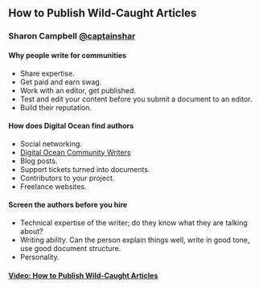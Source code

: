 
## How to Publish Wild-Caught Articles

### Sharon Campbell [@captainshar](https://twitter.com/CaptainShar)


#### Why people write for communities
* Share expertise.
* Get paid and earn swag.
* Work with an editor, get published.
 * Test and edit your content before you submit a document to an editor.
* Build their reputation.


#### How does Digital Ocean find authors
* Social networking.
* [Digital Ocean Community Writers](https://www.digitalocean.com/community/get-paid-to-write)
* Blog posts.
* Support tickets turned into documents.
* Contributors to your project.
* Freelance websites.


#### Screen the authors before you hire
* Technical expertise of the writer; do they know what they are talking about?
* Writing ability. Can the person explain things well, write in good tone, use good document structure.
* Personality.


#### [Video: How to Publish Wild-Caught Articles](https://youtu.be/rCIdatJX7J0)
